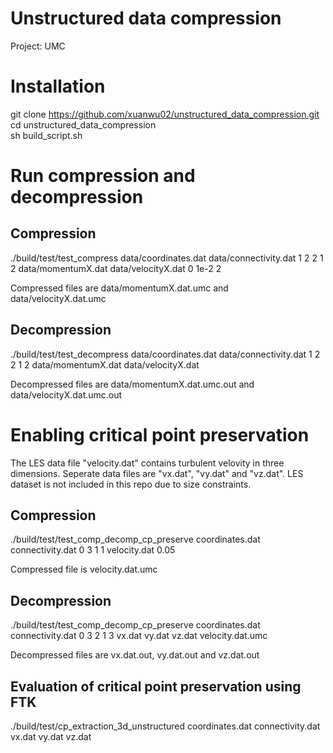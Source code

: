 # Unstructured data compression
Project: UMC

# Installation
git clone https://github.com/xuanwu02/unstructured_data_compression.git <br>
cd unstructured_data_compression <br>
sh build_script.sh <br>

# Run compression and decompression

## Compression
./build/test/test_compress data/coordinates.dat data/connectivity.dat 1 2 2 1 2 data/momentumX.dat data/velocityX.dat 0 1e-2 2

Compressed files are data/momentumX.dat.umc and data/velocityX.dat.umc

## Decompression
./build/test/test_decompress data/coordinates.dat data/connectivity.dat 1 2 2 1 2 data/momentumX.dat data/velocityX.dat

Decompressed files are data/momentumX.dat.umc.out and data/velocityX.dat.umc.out

# Enabling critical point preservation
The LES data file "velocity.dat" contains turbulent velovity in three dimensions. Seperate data files are "vx.dat", "vy.dat" and "vz.dat". LES dataset is not included in this repo due to size constraints.

## Compression
./build/test/test_comp_decomp_cp_preserve coordinates.dat connectivity.dat 0 3 1 1 velocity.dat 0.05

Compressed file is velocity.dat.umc

## Decompression
./build/test/test_comp_decomp_cp_preserve coordinates.dat connectivity.dat 0 3 2 1 3 vx.dat vy.dat vz.dat velocity.dat.umc

Decompressed files are vx.dat.out, vy.dat.out and vz.dat.out

## Evaluation of critical point preservation using FTK
./build/test/cp_extraction_3d_unstructured coordinates.dat connectivity.dat vx.dat vy.dat vz.dat